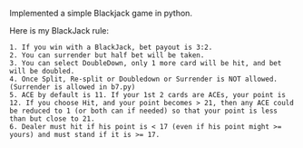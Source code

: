 Implemented a simple Blackjack game in python.

Here is my BlackJack rule:

    1. If you win with a BlackJack, bet payout is 3:2.
    2. You can surrender but half bet will be taken.
    3. You can select DoubleDown, only 1 more card will be hit, and bet will be doubled.
    4. Once Split, Re-split or Doubledown or Surrender is NOT allowed. (Surrender is allowed in b7.py)
    5. ACE by default is 11. If your 1st 2 cards are ACEs, your point is 12. If you choose Hit, and your point becomes > 21, then any ACE could be reduced to 1 (or both can if needed) so that your point is less than but close to 21.
    6. Dealer must hit if his point is < 17 (even if his point might >= yours) and must stand if it is >= 17.
